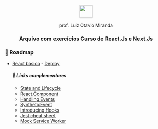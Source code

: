 
<p align="center">
  <img height="40px" src="https://i.imgur.com/HWpg7PP.png">
  <p align="center">prof. Luiz Otavio Miranda</p>
</p>

<p align="center">
    <h3 align="center">Arquivo com exercícios Curso de React.Js e Next.Js
    </h3>
</p>

<h3>📌 Roadmap</h3>

-  <a href="/react-basic">React básico</a> - <a href="https://udemy-react-vq4p.vercel.app/">Deploy</a>
    ##### 📜 Links complementares
    -  <a href="https://reactjs.org/docs/state-and-lifecycle.html">State and Lifecycle</a>
    -  <a href="https://reactjs.org/docs/react-component.html">React.Component</a>
    -  <a href="https://reactjs.org/docs/handling-events.html">Handling Events</a>
    -  <a href="https://reactjs.org/docs/events.html">SyntheticEvent</a>
    -  <a href="https://reactjs.org/docs/hooks-intro.html">Introducing Hooks</a>
    -  <a href="https://github.com/sapegin/jest-cheat-sheet">Jest cheat sheet</a>
    -  <a href="https://mswjs.io/">Mock Service Worker</a>
